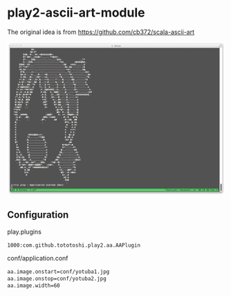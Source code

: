 # play2-ascii-art-module

The original idea is from https://github.com/cb372/scala-ascii-art

![Yotuba](screenshot.jpg)

## Configuration

play.plugins
```
1000:com.github.tototoshi.play2.aa.AAPlugin
```

conf/application.conf
```
aa.image.onstart=conf/yotuba1.jpg
aa.image.onstop=conf/yotuba2.jpg
aa.image.width=60
```


